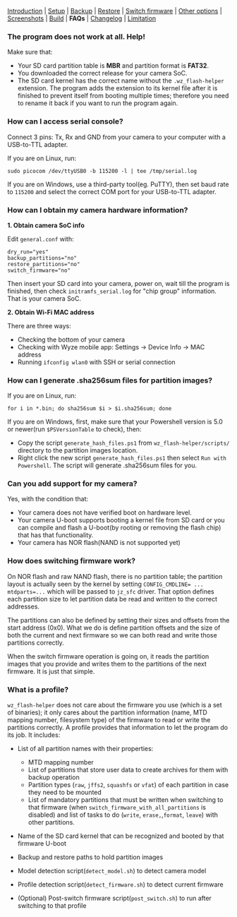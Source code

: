 [Introduction](README.md) | [Setup](README_setup.md) | [Backup](README_backup.md) | [Restore](README_restore.md) | [Switch firmware](README_switch_firmware.md) | [Other options](README_other_options.md) | [Screenshots](README_screenshots.md) | [Build](README_build.md) | **FAQs** | [Changelog](Changelog.md) | [Limitation](Limitation.md)

### The program does not work at all. Help!

Make sure that:
- Your SD card partition table is **MBR** and partition format is **FAT32**.
- You downloaded the correct release for your camera SoC.
- The SD card kernel has the correct name without the `.wz_flash-helper` extension. The program adds the extension to its kernel file after it is finished to prevent itself from booting multiple times; therefore you need to rename it back if you want to run the program again.

### How can I access serial console?

Connect 3 pins: Tx, Rx and GND from your camera to your computer with a USB-to-TTL adapter.

If you are on Linux, run:
```
sudo picocom /dev/ttyUSB0 -b 115200 -l | tee /tmp/serial.log
```

If you are on Windows, use a third-party tool(eg. PuTTY), then set baud rate to `115200` and select the correct COM port for your USB-to-TTL adapter.

### How can I obtain my camera hardware information?

**1. Obtain camera SoC info**

Edit `general.conf` with:
```
dry_run="yes"
backup_partitions="no"
restore_partitions="no"
switch_firmware="no"
```

Then insert your SD card into your camera, power on, wait till the program is finished, then check `initramfs_serial.log` for "chip group" information. That is your camera SoC.

**2. Obtain Wi-Fi MAC address**

There are three ways:

- Checking the bottom of your camera
- Checking with Wyze mobile app: Settings -> Device Info -> MAC address
- Running `ifconfig wlan0` with SSH or serial connection

### How can I generate .sha256sum files for partition images?

If you are on Linux, run:
```
for i in *.bin; do sha256sum $i > $i.sha256sum; done
```

If you are on Windows, first, make sure that your Powershell version is 5.0 or newer(run `$PSVersionTable` to check), then:
- Copy the script `generate_hash_files.ps1` from `wz_flash-helper/scripts/` directory to the partition images location.
- Right click the new script `generate_hash_files.ps1` then select `Run with Powershell`. The script will generate .sha256sum files for you.

### Can you add support for my camera?

Yes, with the condition that:

- Your camera does not have verified boot on hardware level.
- Your camera U-boot supports booting a kernel file from SD card or you can compile and flash a U-boot(by rooting or removing the flash chip) that has that functionality.
- Your camera has NOR flash(NAND is not supported yet)

### How does switching firmware work?

On NOR flash and raw NAND flash, there is no partition table; the partition layout is actually seen by the kernel by setting `CONFIG_CMDLINE= ... mtdparts=...` which will be passed to `jz_sfc` driver. That option defines each partition size to let partition data be read and written to the correct addresses.

The partitions can also be defined by setting their sizes and offsets from the start address (0x0). What we do is define partition offsets and the size of both the current and next firmware so we can both read and write those partitions correctly.

When the switch firmware operation is going on, it reads the partition images that you provide and writes them to the partitions of the next firmware. It is just that simple.

### What is a profile?

`wz_flash-helper` does not care about the firmware you use (which is a set of binaries); it only cares about the partition information (name, MTD mapping number, filesystem type) of the firmware to read or write the partitions correctly. A profile provides that information to let the program do its job. It includes:

- List of all partition names with their properties:
   - MTD mapping number
   - List of partitions that store user data to create archives for them with backup operation
   - Partition types (`raw`, `jffs2`, `squashfs` or `vfat`) of each partition in case they need to be mounted
   - List of mandatory partitions that must be written when switching to that firmware (when `switch_firmware_with_all_partitions` is disabled) and list of tasks to do (`write`, `erase,`,`format`, `leave`) with other partitions.
   
- Name of the SD card kernel that can be recognized and booted by that firmware U-boot
- Backup and restore paths to hold partition images
- Model detection script(`detect_model.sh`) to detect camera model
- Profile detection script(`detect_firmware.sh`) to detect current firmware
- (Optional) Post-switch firmware script(`post_switch.sh`) to run after switching to that profile
